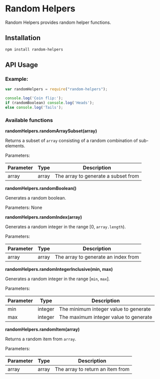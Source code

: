 Random Helpers
==============

Random Helpers provides random helper functions.

Installation
------------
```bash
npm install random-helpers
```

API Usage
---------

### Example:

```js
var randomHelpers = require("random-helpers");

console.log('Coin flip:');
if (randomBoolean) console.log('Heads');
else console.log('Tails');
```

### Available functions

**randomHelpers.randomArraySubset(array)**

Returns a subset of `array` consisting of a random combination of sub-elements.

Parameters:

|Parameter|Type|Description|
|---------|----|-----------|
|array|array|The array to generate a subset from|

**randomHelpers.randomBoolean()**

Generates a random boolean.

Parameters: None

**randomHelpers.randomIndex(array)**

Generates a random integer in the range [0, `array.length`).

Parameters:

|Parameter|Type|Description|
|---------|----|-----------|
|array|array|The array to generate an index from|

**randomHelpers.randomIntegerInclusive(min, max)**

Generates a random integer in the range [`min`, `max`].

Parameters:

|Parameter|Type|Description|
|---------|----|-----------|
|min|integer|The minimum integer value to generate|
|max|integer|The maximum integer value to generate|

**randomHelpers.randomItem(array)**

Returns a random item from `array`.

Parameters:

|Parameter|Type|Description|
|---------|----|-----------|
|array|array|The array to return an item from|
